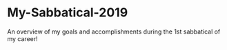 # My-Sabbatical-2019
An overview of my goals and accomplishments during the 1st sabbatical of my career! 
